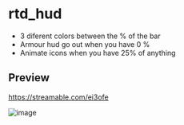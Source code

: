 # rtd_hud

- 3 diferent colors between the % of the bar 
- Armour hud go out when  you have 0 %
- Animate icons when you have 25% of anything

## Preview

https://streamable.com/ei3ofe

![image](https://user-images.githubusercontent.com/85588992/167522347-9cfeeeb2-66d1-4821-89bc-b684bd02bd9a.png)
